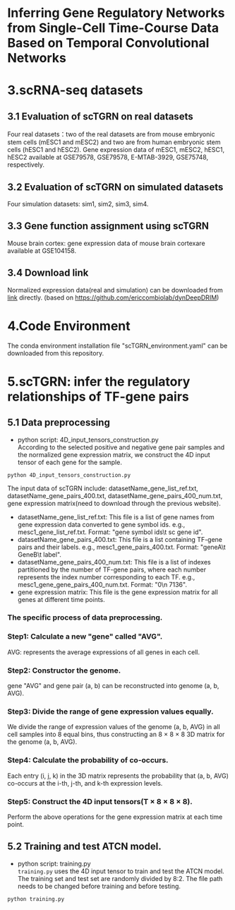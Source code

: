 # Inferring Gene Regulatory Networks from Single-Cell Time-Course Data Based on Temporal Convolutional Networks

# 3.scRNA-seq datasets
## 3.1 Evaluation of scTGRN on real datasets
Four real datasets：two of the real datasets are from mouse embryonic stem cells (mESC1 and mESC2) and two are from human embryonic stem cells (hESC1 and hESC2). Gene expression data of mESC1, mESC2, hESC1, hESC2 available at GSE79578,  GSE79578, E-MTAB-3929, GSE75748, respectively.
## 3.2 Evaluation of scTGRN on simulated datasets
Four simulation datasets: sim1, sim2, sim3, sim4.
## 3.3 Gene function assignment using scTGRN
Mouse brain cortex: gene expression data of mouse brain cortexare available at GSE104158.
## 3.4 Download link
Normalized expression data(real and simulation) can be downloaded from [link](https://doi.org/10.5281/zenodo.6720690 "title text") directly. (based on https://github.com/ericcombiolab/dynDeepDRIM)

# 4.Code Environment
The conda environment installation file "scTGRN_environment.yaml" can be downloaded from this repository.

# 5.scTGRN: infer the regulatory relationships of TF-gene pairs
## 5.1 Data preprocessing
* python script: 4D_input_tensors_construction.py<br>
According to the selected positive and negative gene pair samples and the normalized gene expression matrix, we construct the 4D input tensor of each gene for the sample.<br>
```
python 4D_input_tensors_construction.py
```
The input data of scTGRN include: datasetName_gene_list_ref.txt, datasetName_gene_pairs_400.txt, datasetName_gene_pairs_400_num.txt, gene expression matrix(need to download through the previous website).
* datasetName_gene_list_ref.txt: This file is a list of gene names from gene expression data converted to gene symbol ids. e.g., mesc1_gene_list_ref.txt. Format: "gene symbol ids\t sc gene id".
* datasetName_gene_pairs_400.txt: This file is a list containing TF-gene pairs and their labels. e.g., mesc1_gene_pairs_400.txt. Format: "geneA\t    GeneB\t   label".
* datasetName_gene_pairs_400_num.txt: This file is a list of indexes partitioned by the number of TF-gene pairs, where each number represents the index number corresponding to each TF. e.g., mesc1_gene_gene_pairs_400_num.txt. Format: "0\n  7136".
* gene expression matrix: This file is the gene expression matrix for all genes at different time points.

### The specific process of data preprocessing.
### Step1: Calculate a new "gene" called "AVG".
AVG: represents the average expressions of all genes in each cell.
### Step2: Constructor the genome.
gene "AVG" and gene pair (a, b) can be reconstructed into genome (a, b, AVG). 
### Step3: Divide the range of gene expression values equally.
We divide the range of expression values of the genome (a, b, AVG) in all cell samples into 8 equal bins, thus constructing an 8 × 8 × 8 3D matrix for the genome (a, b, AVG).
### Step4: Calculate the probability of co-occurs.
Each entry (i, j, k) in the 3D matrix represents the probability that (a, b, AVG) co-occurs at the i-th, j-th, and k-th expression levels.
### Step5: Construct the 4D input tensors(T × 8 × 8 × 8).
Perform the above operations for the gene expression matrix at each time point.

## 5.2 Training and test ATCN model.
* python script: training.py<br>
`training.py` uses the 4D input tensor to train and test the ATCN model. The training set and test set are randomly divided by 8:2. The file path needs to be changed before training and before testing.
```
python training.py
```
